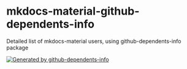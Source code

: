 # mkdocs-material-github-dependents-info

Detailed list of mkdocs-material users, using github-dependents-info package

<!-- gh-dependents-info-used-by-start -->
[![Generated by github-dependents-info](https://img.shields.io/static/v1?label=Used%20by&message=25841&color=informational&logo=slickpic)](https://github.com/nvuillam/mkdocs-material-github-dependents-info/blob/main/docs/github-dependents-info.md)<!-- gh-dependents-info-used-by-end -->

